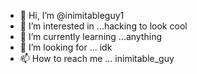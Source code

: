 - 👋 Hi, I’m @inimitableguy1
- 👀 I’m interested in ...hacking to look cool
- 🌱 I’m currently learning ...anything
- 💞️ I’m looking for ... idk
- 📫 How to reach me ... inimitable_guy

<!---
inimitableguy1/inimitableguy1 is a ✨ special ✨ repository because its `README.md` (this file) appears on your GitHub profile.
You can click the Preview link to take a look at your changes.
--->
